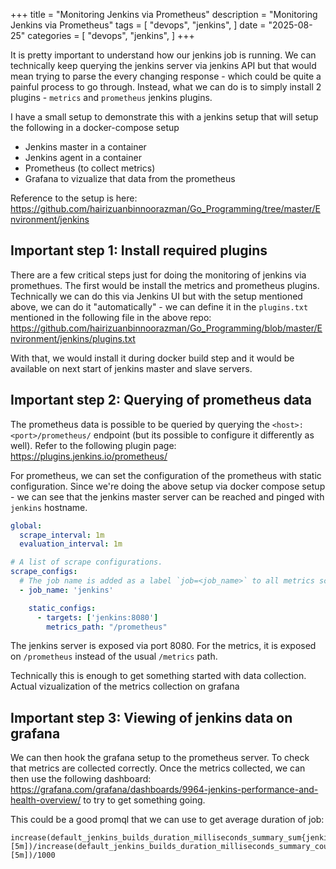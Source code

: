 +++
title = "Monitoring Jenkins via Prometheus"
description = "Monitoring Jenkins via Prometheus"
tags = [
    "devops",
    "jenkins",
]
date = "2025-08-25"
categories = [
    "devops",
    "jenkins",
]
+++

It is pretty important to understand how our jenkins job is running. We can technically keep querying the jenkins server via jenkins API but that would mean trying to parse the every changing response - which could be quite a painful process to go through. Instead, what we can do is to simply install 2 plugins - `metrics` and `prometheus` jenkins plugins.

I have a small setup to demonstrate this with a jenkins setup that will setup the following in a docker-compose setup

- Jenkins master in a container
- Jenkins agent in a container
- Prometheus (to collect metrics)
- Grafana to vizualize that data from the prometheus

Reference to the setup is here: https://github.com/hairizuanbinnoorazman/Go_Programming/tree/master/Environment/jenkins

## Important step 1: Install required plugins

There are a few critical steps just for doing the monitoring of jenkins via promethues. The first would be install the metrics and prometheus plugins. Technically we can do this via Jenkins UI but with the setup mentioned above, we can do it "automatically" - we can define it in the `plugins.txt` mentioned in the following file in the above repo: https://github.com/hairizuanbinnoorazman/Go_Programming/blob/master/Environment/jenkins/plugins.txt

With that, we would install it during docker build step and it would be available on next start of jenkins master and slave servers.

## Important step 2: Querying of prometheus data

The prometheus data is possible to be queried by querying the `<host>:<port>/prometheus/` endpoint (but its possible to configure it differently as well). Refer to the following plugin page: https://plugins.jenkins.io/prometheus/

For prometheus, we can set the configuration of the prometheus with static configuration. Since we're doing the above setup via docker compose setup - we can see that the jenkins master server can be reached and pinged with `jenkins` hostname. 

```yaml
global:
  scrape_interval: 1m
  evaluation_interval: 1m

# A list of scrape configurations.
scrape_configs:
  # The job name is added as a label `job=<job_name>` to all metrics scraped from this config.
  - job_name: 'jenkins'

    static_configs:
      - targets: ['jenkins:8080']
        metrics_path: "/prometheus"
```

The jenkins server is exposed via port 8080. For the metrics, it is exposed on `/prometheus` instead of the usual `/metrics` path.

Technically this is enough to get something started with data collection. Actual vizualization of the metrics collection on grafana

## Important step 3: Viewing of jenkins data on grafana

We can then hook the grafana setup to the prometheus server. To check that metrics are collected correctly. Once the metrics collected, we can then use the following dashboard: https://grafana.com/grafana/dashboards/9964-jenkins-performance-and-health-overview/ to try to get something going.

This could be a good promql that we can use to get average duration of job:

```
increase(default_jenkins_builds_duration_milliseconds_summary_sum{jenkins_job="firstjob"}[5m])/increase(default_jenkins_builds_duration_milliseconds_summary_count{jenkins_job="firstjob"}[5m])/1000
```